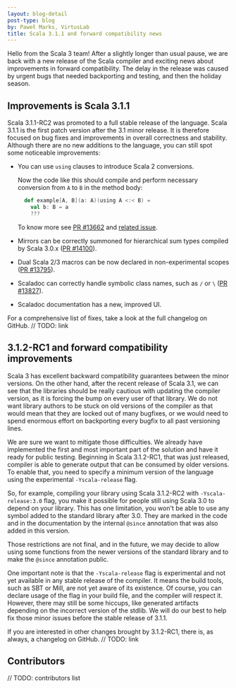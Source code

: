 ```yaml
---
layout: blog-detail
post-type: blog
by: Paweł Marks, VirtusLab
title: Scala 3.1.1 and forward compatibility news
---
```


Hello from the Scala 3 team! After a slightly longer than usual pause, we are back with a new release of the Scala compiler and exciting news about improvements in forward compatibility. The delay in the release was caused by urgent bugs that needed backporting and testing, and then the holiday season.

## Improvements is Scala 3.1.1

Scala 3.1.1-RC2 was promoted to a full stable release of the language. Scala 3.1.1 is the first patch version after the 3.1 minor release. It is therefore focused on bug fixes and improvements in overall correctness and stability. Although there are no new additions to the language, you can still spot some noticeable improvements:

- You can use `using` clauses to introduce Scala 2 conversions.

  Now the code like this should compile and perform necessary conversion from `A` to `B` in the method body:

  ```scala
    def example[A, B](a: A)(using A <:< B) =
      val b: B = a
      ???
  ```

  To know more see [PR #13662](https://github.com/lampepfl/dotty/pull/13662) and [related issue](https://github.com/lampepfl/dotty/issues/12955).
- Mirrors can be correctly summoned for hierarchical sum types compiled by Scala 3.0.x ([PR #14100](https://github.com/lampepfl/dotty/pull/14100)).
- Dual Scala 2/3 macros can be now declared in non-experimental scopes ([PR #13795](https://github.com/lampepfl/dotty/pull/13795)).
- Scaladoc can correctly handle symbolic class names, such as `/` or `\` ([PR #13827](https://github.com/lampepfl/dotty/pull/13827)).
- Scaladoc documentation has a new, improved UI.

For a comprehensive list of fixes, take a look at the full changelog on GitHub. // TODO: link

## 3.1.2-RC1 and forward compatibility improvements

Scala 3 has excellent backward compatibility guarantees between the minor versions. On the other hand, after the recent release of Scala 3.1, we can see that the libraries should be really cautious with updating the compiler version, as it is forcing the bump on every user of that library. We do not want library authors to be stuck on old versions of the compiler as that would mean that they are locked out of many bugfixes, or we would need to spend enormous effort on backporting every bugfix to all past versioning lines.

We are sure we want to mitigate those difficulties. We already have implemented the first and most important part of the solution and have it ready for public testing. Beginning in Scala 3.1.2-RC1, that was just released, compiler is able to generate output that can be consumed by older versions. To enable that, you need to specify a minimum version of the language using the experimental `-Yscala-release` flag.

So, for example, compiling your library using Scala 3.1.2-RC2 with `-Yscala-release:3.0` flag, you make it possible for people still using Scala 3.0 to depend on your library. This has one limitation, you won't be able to use any symbol added to the standard library after 3.0. They are marked in the code and in the documentation by the internal `@since` annotation that was also added in this version.

Those restrictions are not final, and in the future, we may decide to allow using some functions from the newer versions of the standard library and to make the `@since` annotation public.

One important note is that the `-Yscala-release` flag is experimental and not yet available in any stable release of the compiler. It means the build tools, such as SBT or Mill, are not yet aware of its existence. Of course, you can declare usage of the flag in your build file, and the compiler will respect it. However, there may still be some hiccups, like generated artifacts depending on the incorrect version of the stdlib. We will do our best to help fix those minor issues before the stable release of 3.1.1.

If you are interested in other changes brought by 3.1.2-RC1, there is, as always, a changelog on GitHub.  // TODO: link

## Contributors

// TODO: contributors list
